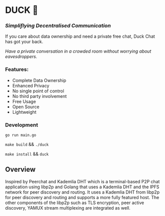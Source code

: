 # DUCK 🦆

### _Simpliflying Decentralised Communication_

If you care about data ownership and need a private free chat, Duck Chat has got your back.

_Have a private conversation in a crowded room without worrying about eavesdroppers._

### Features:
- Complete Data Ownership
- Enhanced Privacy
- No single point of control
- No third party involvement
- Free Usage
- Open Source
- Lightweight

### Development

`go run main.go`

`make build` && `./duck`

`make install` && `duck`

## Overview

Inspired by Peerchat and Kademlia DHT which is a terminal-based P2P chat application using libp2p and Golang that uses a Kademlia DHT and the IPFS network for peer discovery and routing.
It uses a Kademlia DHT from libp2p for peer discovery and routing and supports a more fully featured host. The other components of the libp2p such as TLS encryption, peer active discovery, YAMUX stream multiplexing are integrated as well.
